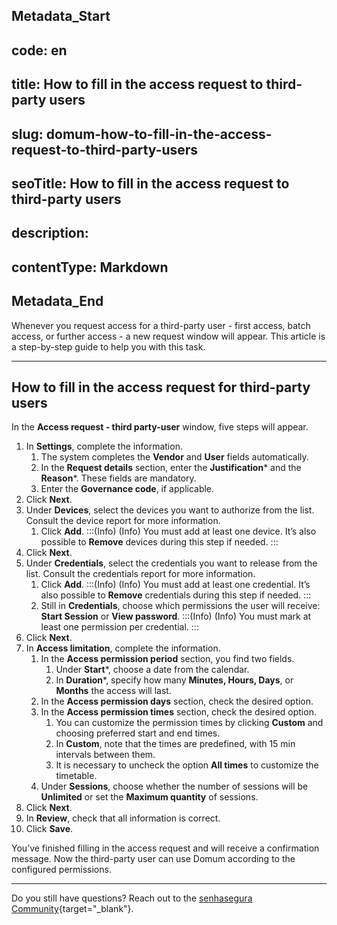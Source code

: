 ## Metadata_Start 
## code: en
## title: How to fill in the access request to third-party users 
## slug: domum-how-to-fill-in-the-access-request-to-third-party-users 
## seoTitle: How to fill in the access request to third-party users 
## description:  
## contentType: Markdown 
## Metadata_End
Whenever you request access for a third-party user - first access, batch access, or further access - a new request window will appear. This article is a step-by-step guide to help you with this task.

* * *

## How to fill in the access request for third-party users

In the **Access request - third party-user** window, five steps will appear.

1. In **Settings**, complete the information.
    1. The system completes the **Vendor** and **User** fields automatically.
    2. In the **Request details** section, enter the **Justification*** and the **Reason***. These fields are mandatory.
    3. Enter the **Governance code**, if applicable.
2. Click **Next**.
3. Under **Devices**,  select the devices you want to authorize from the list. Consult the device report for more information.
    1. Click **Add**.
    :::(Info) (Info)
    You must add at least one device. It’s also possible to **Remove** devices during this  step if needed.
    :::
4. Click **Next**.
5. Under **Credentials**, select the credentials you want to release from the list. Consult the credentials report for more information.
    1. Click **Add**.
    :::(Info) (Info)
    You must add at least one credential. It’s also possible to **Remove** credentials during this step if needed.
    :::
    2. Still in **Credentials**, choose which permissions the user will receive: **Start Session** or **View password**. 
    :::(Info) (Info)
    You must mark at least one permission per credential.
    :::
6. Click **Next**.
7. In **Access limitation**, complete the information.
    1. In the **Access permission period** section, you find two fields.
        1. Under **Start***, choose a date from the calendar.
        2. In **Duration***, specify how many **Minutes, Hours, Days**, or **Months** the access will last.
    2. In the **Access permission days** section, check the desired option.
    3. In the **Access permission times** section, check the desired option. 
        1. You can customize the permission times by clicking **Custom** and choosing preferred start and end times.
        2. In **Custom**, note that the times are predefined, with 15 min intervals between them.
        3. It is necessary to uncheck the option **All times** to customize the timetable.
      4. Under **Sessions**, choose whether the number of sessions will be **Unlimited** or set the **Maximum quantity** of sessions.
8. Click **Next**.
9. In **Review**, check that all information is correct.
10. Click **Save**.

You’ve finished filling in the access request and will receive a confirmation message. Now the third-party user can use Domum according to the configured permissions.

* * *

Do you still have questions? Reach out to the [senhasegura Community](https://community.senhasegura.io/){target="_blank"}.
